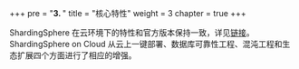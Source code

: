 +++
pre = "<b>3. </b>"
title = "核心特性"
weight = 3
chapter = true
+++

ShardingSphere 在云环境下的特性和官方版本保持一致，详见[链接](https://shardingsphere.apache.org/document/current/cn/features/)。ShardingSphere on Cloud 从云上一键部署、数据库可靠性工程、混沌工程和生态扩展四个方面进行了相应的增强。
